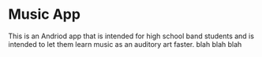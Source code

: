 Music App
=========

This is an Andriod app that is intended for high school band students and is intended to let them learn music as an auditory art faster.
blah blah blah
